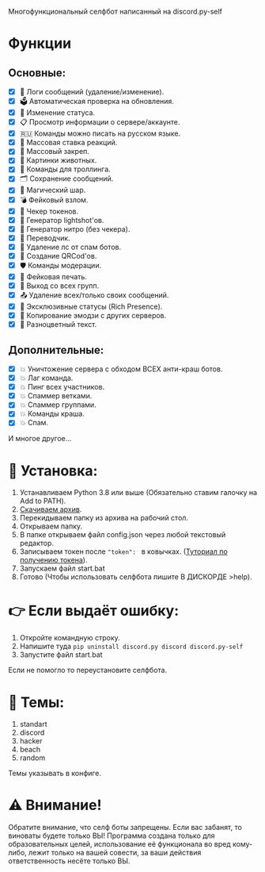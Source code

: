 Многофункциональный селфбот написанный на discord.py-self

# Функции
## Основные:
- [x] 📝 Логи сообщений (удаление/изменение).
- [x] 🗳 Автоматическая проверка на обновления.
- [x] 📲 Изменение статуса.
- [x] 📋 Просмотр информации о сервере/аккаунте.
- [x] 🇷🇺 Команды можно писать на русском языке.
- [x] 🤩 Массовая ставка реакций.
- [x] 📎 Массовый закреп.
- [x] 🦊 Картинки животных.
- [x] 🐒 Команды для троллинга.
- [x] 🗂 Сохранение сообщений.
- [x] 🔮 Магический шар.
- [x] 💣 Фейковый взлом.
- [x] 💽 Чекер токенов.
- [x] 📸 Генератор lightshot'ов.
- [x] 💽 Генератор нитро (без чекера).
- [x] 📑 Переводчик.
- [x] 🤖 Удаление лс от спам ботов.
- [x] 🔎 Создание QRCod'ов.
- [x] 🛡 Команды модерации.
- [x] 🔏 Фейковая печать.
- [x] 🚬 Выход со всех групп.
- [x] 📤 Удаление всех/только своих сообщений.
- [x] 📱 Эксклюзивные статусы (Rich Presence).
- [x] 🐾 Копирование эмодзи с других серверов.
- [x] 🌈 Разноцветный текст.

## Дополнительные:
- [x] 💥 Уничтожение сервера с обходом ВСЕХ анти-краш ботов.
- [x] 💥 Лаг команда.
- [x] 💥 Пинг всех участников.
- [x] 💥 Спаммер ветками.
- [x] 💥 Спаммер группами.
- [x] 💥 Команды краша.
- [x] 💥 Спам.

И многое другое...

# 🔧 Установка:
1. Устанавливаем Python 3.8 или выше (Обязательно ставим галочку на Add to PATH).
2. [Скачиваем архив]([https://github.com/PuroSlavKing/Discord-Selfbot]).
3. Перекидываем папку из архива на рабочий стол.
4. Открываем папку.
5. В папке открываем файл config.json через любой текстовый редактор.
6. Записываем токен после `"token": ` в ковычках. ([Туториал по получению токена](https://youtu.be/9eE39IGQNcs)).
7. Запускаем файл start.bat
8. Готово (Чтобы использовать селфбота пишите В ДИСКОРДЕ >help).

# 👉 Если выдаёт ошибку:
1. Откройте командную строку.
2. Напишите туда `pip uninstall discord.py discord discord.py-self`
3. Запустите файл start.bat

Если не помогло то переустановите селфбота.

# 🌌 Темы:
1. standart
2. discord
3. hacker
4. beach
4. random

Темы указывать в конфиге.


# ⚠️ Внимание!
Обратите внимание, что селф боты запрещены. 
Если вас забанят, то виноваты будете только ВЫ!
Программа создана только для образовательных целей, использование её функционала во вред кому-либо, лежит только на вашей совести, за ваши действия ответственность несёте только ВЫ.
